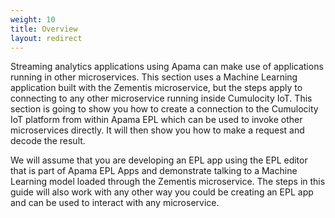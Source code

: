 ```yaml
---
weight: 10
title: Overview
layout: redirect
---
```


Streaming analytics applications using Apama can make use of applications running in other microservices. This section uses a Machine Learning application built with the Zementis microservice, but the steps apply to connecting to any other microservice running inside Cumulocity IoT. This section is going to show you how to create a connection to the Cumulocity IoT platform from within Apama EPL which can be used to invoke other microservices directly. It will then show you how to make a request and decode the result.

We will assume that you are developing an EPL app using the EPL editor that is part of Apama EPL Apps and demonstrate talking to a Machine Learning model loaded through the Zementis microservice. The steps in this guide will also work with any other way you could be creating an EPL app and can be used to interact with any microservice.